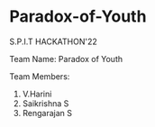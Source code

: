 # Paradox-of-Youth
S.P.I.T HACKATHON'22 

Team Name: Paradox of Youth

Team Members:
1. V.Harini
2. Saikrishna S
3. Rengarajan S
